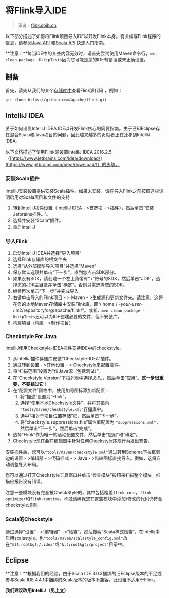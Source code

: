 

# 将Flink导入IDE

> 译者：[flink.sojb.cn](https://flink.sojb.cn/)


以下部分描述了如何将Flink项目导入IDE以开发Flink本身。有关编写Flink程序的信息，请参阅[Java API](https://flink.sojb.cn/dev/projectsetup/java_api_quickstart.html) 和[Scala API](https://flink.sojb.cn/dev/projectsetup/scala_api_quickstart.html) 快速入门指南。

**注意：**每当IDE中的某些内容无效时，请首先尝试使用Maven命令行，`mvn clean package -DskipTests`因为它可能是您的IDE有错误或未正确设置。

## 制备

首先，请先从我们的某个[存储库中](https://flink.apache.org/community.html#source-code)查看Flink源代码 ，例如：



```
git clone https://github.com/apache/flink.git
```



## IntelliJ IDEA

关于如何设置IntelliJ IDEA IDE以开发Flink核心的简要指南。由于已知Eclipse存在混合Scala和Java项目的问题，因此越来越多的贡献者正在迁移到IntelliJ IDEA。

以下文档描述了使用Flink源设置IntelliJ IDEA 2016.2.5（[https://www.jetbrains.com/idea/download/](https://www.jetbrains.com/idea/download/)）的步骤。

### 安装Scala插件

IntelliJ安装设置提供安装Scala插件。如果未安装，请在导入Flink之前按照这些说明启用对Scala项目和文件的支持：

1.  转到IntelliJ插件设置（IntelliJ IDEA - &gt;首选项 - &gt;插件），然后单击“安装Jetbrains插件...”。
2.  选择并安装“Scala”插件。
3.  重启IntelliJ

### 导入Flink

1.  启动IntelliJ IDEA并选择“导入项目”
2.  选择Flink存储库的根文件夹
3.  选择“从外部模型导入项目”并选择“Maven”
4.  保存默认选项并单击“下一步”，直到您点击SDK部分。
5.  如果没有SDK，请创建一个左上角带有“+”符号的SDK，然后单击“JDK”，选择您的JDK主目录并单击“确定”。否则只需选择您的SDK。
6.  继续再次单击“下一步”并完成导入。
7.  右键单击导入的Flink项目 - &gt; Maven - &gt;生成源和更新文件夹。请注意，这将在您的本地Maven存储库中安装Flink库，即“/ home / _-your-user-_ /.m2/repository/org/apache/flink/”。或者，`mvn clean package -DskipTests`还可以为IDE创建必要的文件，但不安装库。
8.  构建项目（构建 - &gt;制作项目）

### Checkstyle For Java

IntelliJ使用Checkstyle-IDEA插件支持IDE中的checkstyle。

1.  从IntelliJ插件存储库安装“Checkstyle-IDEA”插件。
2.  通过转到设置 - &gt;其他设置 - &gt; Checkstyle来配置插件。
3.  将“扫描范围”设置为“仅Java源（包括测试）”。
4.  在“Checkstyle Version”下拉列表中选择_8.9_，然后单击“应用”。**这一步很重要，不要跳过它！**
5.  在“配置文件”窗格中，使用加号图标添加新配置：
    1.  将“描述”设置为“Flink”。
    2.  选择“使用本地Checkstyle文件”，并将其指向 `"tools/maven/checkstyle.xml"`存储库中。
    3.  选中“相对于项目位置存储”框，然后单击“下一步”。
    4.  将“checkstyle.suppressions.file”属性值配置为 `"suppressions.xml"`，然后单击“下一步”，然后单击“完成”。
6.  选择“Flink”作为唯一的活动配置文件，然后单击“应用”和“确定”。
7.  Checkstyle现在会在编辑器中针对任何Checkstyle违规行为发出警告。

安装插件后，您可以`"tools/maven/checkstyle.xml"`通过转到Scheme下拉框旁边的设置 - &gt;编辑器 - &gt;代码样式 - &gt; Java - &gt;齿轮图标直接导入。例如，这将自动调整导入布局。

您可以通过打开Checkstyle工具窗口并单击“检查模块”按钮来扫描整个模块。扫描应报告没有错误。

注意一些模块没有完全被CheckStyle的，其中包括覆盖`flink-core`，`flink-optimizer`和`flink-runtime`。不过请确保您在这些模块中添加/修改的代码仍符合checkstyle规则。

### Scala的Checkstyle

通过选择“设置” - &gt;“编辑器” - &gt;“检查”，然后搜索“Scala样式检查”，在Intellij中启用scalastyle。也`"tools/maven/scalastyle_config.xml"`放在`"&lt;root&gt;/.idea"`或`"&lt;root&gt;/project"`目录中。

## Eclipse

**注意：**根据我们的经验，由于Scala IDE 3.0.3捆绑的旧Eclipse版本的不足或者与Scala IDE 4.4.1中捆绑的Scala版本的版本不兼容，此设置不适用于Flink。

**我们建议改用IntelliJ（见[上文](#intellij-idea)）**

